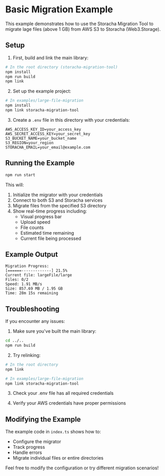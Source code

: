 # Basic Migration Example

This example demonstrates how to use the Storacha Migration Tool to migrate lage files (above 1 GB) from AWS S3 to Storacha (Web3.Storage).

## Setup

1. First, build and link the main library:
```bash
# In the root directory (storacha-migration-tool)
npm install
npm run build
npm link
```

2. Set up the example project:
```bash
# In examples/large-file-migration
npm install
npm link storacha-migration-tool
```

3. Create a `.env` file in this directory with your credentials:
```env
AWS_ACCESS_KEY_ID=your_access_key
AWS_SECRET_ACCESS_KEY=your_secret_key
S3_BUCKET_NAME=your_bucket_name
S3_REGION=your_region
STORACHA_EMAIL=your_email@example.com
```

## Running the Example

```bash
npm run start
```

This will:
1. Initialize the migrator with your credentials
2. Connect to both S3 and Storacha services
3. Migrate files from the specified S3 directory
4. Show real-time progress including:
   - Visual progress bar
   - Upload speed
   - File counts
   - Estimated time remaining
   - Current file being processed

## Example Output

```
Migration Progress:
[======-------------] 21.5%
Current file: largeFile/large
Files: 0/2
Speed: 1.91 MB/s
Size: 857.69 MB / 1.95 GB
Time: 28m 15s remaining
```

## Troubleshooting

If you encounter any issues:

1. Make sure you've built the main library:
```bash
cd ../..
npm run build
```

2. Try relinking:
```bash
# In the root directory
npm link

# In examples/large-file-migration
npm link storacha-migration-tool
```

3. Check your .env file has all required credentials

4. Verify your AWS credentials have proper permissions

## Modifying the Example

The example code in `index.ts` shows how to:
- Configure the migrator
- Track progress
- Handle errors
- Migrate individual files or entire directories

Feel free to modify the configuration or try different migration scenarios! 